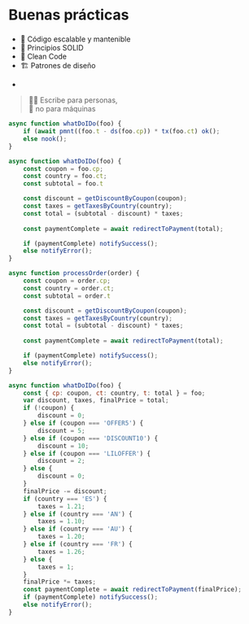 # Buenas prácticas

<div grid="~ cols-2 gap-4">
<div>

<v-click>

- 👷 Código escalable y mantenible
- 💪 Principios SOLID
- 💬 Clean Code
- 🏗 Patrones de diseño

</v-click>

-

<v-click>

> 👩‍🦰 Escribe para personas,<br>🤖 no para máquinas

</v-click>

</div>
<div>

<v-click>

```javascript
async function whatDoIDo(foo) {
	if (await pmnt((foo.t - ds(foo.cp)) * tx(foo.ct) ok();
	else nook();
}
```

</v-click>

<v-click>

```js {all|2-4|6-8|10|12-13|1}
async function whatDoIDo(foo) {
	const coupon = foo.cp;
	const country = foo.ct;
	const subtotal = foo.t

	const discount = getDiscountByCoupon(coupon);
	const taxes = getTaxesByCountry(country);
	const total = (subtotal - discount) * taxes;
	
	const paymentComplete = await redirectToPayment(total);

	if (paymentComplete) notifySuccess();
	else notifyError();
}
```

</v-click>

<v-click>

```javascript {1|all}
async function processOrder(order) {
	const coupon = order.cp;
	const country = order.ct;
	const subtotal = order.t

	const discount = getDiscountByCoupon(coupon);
	const taxes = getTaxesByCountry(country);
	const total = (subtotal - discount) * taxes;
	
	const paymentComplete = await redirectToPayment(total);

	if (paymentComplete) notifySuccess();
	else notifyError();
}
```

</v-click>

<v-click>

```javascript
async function whatDoIDo(foo) {
	const { cp: coupon, ct: country, t: total } = foo;
	var discount, taxes, finalPrice = total;
	if (!coupon) {
		discount = 0;
	} else if (coupon === 'OFFER5') {
		discount = 5;
	} else if (coupon === 'DISCOUNT10') {
		discount = 10;
	} else if (coupon === 'LILOFFER') {
		discount = 2;
	} else {
		discount = 0;
	}
	finalPrice -= discount;
	if (country === 'ES') {
		taxes = 1.21;
	} else if (country === 'AN') {
		taxes = 1.10;
	} else if (country === 'AU') {
		taxes = 1.20;
	} else if (country === 'FR') {
		taxes = 1.26;
	} else {
		taxes = 1;
	}
	finalPrice *= taxes;
	const paymentComplete = await redirectToPayment(finalPrice);
	if (paymentComplete) notifySuccess();
	else notifyError();
}
```

</v-click>

</div>
</div>

<style>
  h1 {
    margin-bottom: 22px!important;
  }
  .slidev-layout li {
    font-size: 22px;
    list-style: none;
    margin: 0;
    padding: 0;
  }
  .slidev-layout blockquote {
    margin: 24px 0 0 0;
    padding: 16px 24px;
    width: 85%;
  }
  .slidev-layout blockquote p {
    font-size: 22px;
    line-height: 1.5;
  }
  .slidev-code {
    position: fixed;
    top: 5%;
    right: 3%;
    width: 50%;
    height: 88%!important;
    font-size: 13px!important;
    letter-spacing: -0.5px;
  }
</style>

